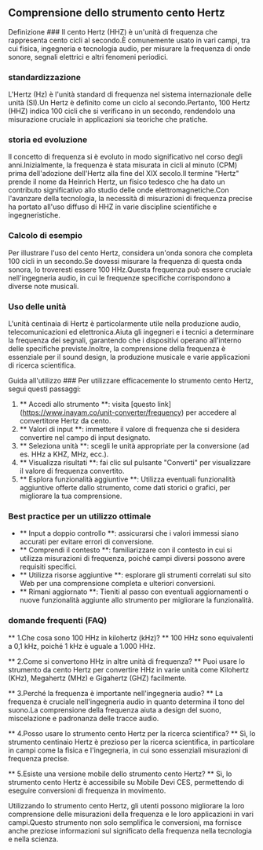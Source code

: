 ## Comprensione dello strumento cento Hertz

Definizione ###
Il cento Hertz (HHZ) è un'unità di frequenza che rappresenta cento cicli al secondo.È comunemente usato in vari campi, tra cui fisica, ingegneria e tecnologia audio, per misurare la frequenza di onde sonore, segnali elettrici e altri fenomeni periodici.

### standardizzazione
L'Hertz (Hz) è l'unità standard di frequenza nel sistema internazionale delle unità (SI).Un Hertz è definito come un ciclo al secondo.Pertanto, 100 Hertz (HHZ) indica 100 cicli che si verificano in un secondo, rendendolo una misurazione cruciale in applicazioni sia teoriche che pratiche.

### storia ed evoluzione
Il concetto di frequenza si è evoluto in modo significativo nel corso degli anni.Inizialmente, la frequenza è stata misurata in cicli al minuto (CPM) prima dell'adozione dell'Hertz alla fine del XIX secolo.Il termine "Hertz" prende il nome da Heinrich Hertz, un fisico tedesco che ha dato un contributo significativo allo studio delle onde elettromagnetiche.Con l'avanzare della tecnologia, la necessità di misurazioni di frequenza precise ha portato all'uso diffuso di HHZ in varie discipline scientifiche e ingegneristiche.

### Calcolo di esempio
Per illustrare l'uso del cento Hertz, considera un'onda sonora che completa 100 cicli in un secondo.Se dovessi misurare la frequenza di questa onda sonora, lo troveresti essere 100 HHz.Questa frequenza può essere cruciale nell'ingegneria audio, in cui le frequenze specifiche corrispondono a diverse note musicali.

### Uso delle unità
L'unità centinaia di Hertz è particolarmente utile nella produzione audio, telecomunicazioni ed elettronica.Aiuta gli ingegneri e i tecnici a determinare la frequenza dei segnali, garantendo che i dispositivi operano all'interno delle specifiche previste.Inoltre, la comprensione della frequenza è essenziale per il sound design, la produzione musicale e varie applicazioni di ricerca scientifica.

Guida all'utilizzo ###
Per utilizzare efficacemente lo strumento cento Hertz, segui questi passaggi:
1. ** Accedi allo strumento **: visita [questo link] (https://www.inayam.co/unit-converter/frequency) per accedere al convertitore Hertz da cento.
2. ** Valori di input **: immettere il valore di frequenza che si desidera convertire nel campo di input designato.
3. ** Seleziona unità **: scegli le unità appropriate per la conversione (ad es. HHz a KHZ, MHz, ecc.).
4. ** Visualizza risultati **: fai clic sul pulsante "Converti" per visualizzare il valore di frequenza convertito.
5. ** Esplora funzionalità aggiuntive **: Utilizza eventuali funzionalità aggiuntive offerte dallo strumento, come dati storici o grafici, per migliorare la tua comprensione.

### Best practice per un utilizzo ottimale
- ** Input a doppio controllo **: assicurarsi che i valori immessi siano accurati per evitare errori di conversione.
- ** Comprendi il contesto **: familiarizzare con il contesto in cui si utilizza misurazioni di frequenza, poiché campi diversi possono avere requisiti specifici.
- ** Utilizza risorse aggiuntive **: esplorare gli strumenti correlati sul sito Web per una comprensione completa e ulteriori conversioni.
- ** Rimani aggiornato **: Tieniti al passo con eventuali aggiornamenti o nuove funzionalità aggiunte allo strumento per migliorare la funzionalità.

### domande frequenti (FAQ)

** 1.Che cosa sono 100 HHz in kilohertz (kHz)? **
100 HHz sono equivalenti a 0,1 kHz, poiché 1 kHz è uguale a 1.000 HHz.

** 2.Come si convertono HHz in altre unità di frequenza? **
Puoi usare lo strumento da cento Hertz per convertire HHz in varie unità come Kilohertz (KHz), Megahertz (MHz) e Gigahertz (GHZ) facilmente.

** 3.Perché la frequenza è importante nell'ingegneria audio? **
La frequenza è cruciale nell'ingegneria audio in quanto determina il tono del suono.La comprensione della frequenza aiuta a design del suono, miscelazione e padronanza delle tracce audio.

** 4.Posso usare lo strumento cento Hertz per la ricerca scientifica? **
Sì, lo strumento centinaio Hertz è prezioso per la ricerca scientifica, in particolare in campi come la fisica e l'ingegneria, in cui sono essenziali misurazioni di frequenza precise.

** 5.Esiste una versione mobile dello strumento cento Hertz? **
Sì, lo strumento cento Hertz è accessibile su Mobile Devi CES, permettendo di eseguire conversioni di frequenza in movimento.

Utilizzando lo strumento cento Hertz, gli utenti possono migliorare la loro comprensione delle misurazioni della frequenza e le loro applicazioni in vari campi.Questo strumento non solo semplifica le conversioni, ma fornisce anche preziose informazioni sul significato della frequenza nella tecnologia e nella scienza.